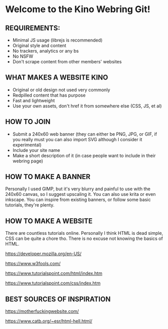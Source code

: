 # Welcome to the Kino Webring Git!

## REQUIREMENTS:
- Minimal JS usage (librejs is recommended)
- Original style and content
- No trackers, analytics or any bs
- No NSFW
- Don't scrape content from other members' websites

## WHAT MAKES A WEBSITE KINO
* Original or old design not used very commonly
* Redpilled content that has purpose
* Fast and lightweight
* Use your own assets, don't href it from somewhere else (CSS, JS, et al)


## HOW TO JOIN
* Submit a 240x60 web banner (they can either be PNG, JPG, or GIF, if you really must you can also import SVG although I consider it experimental)
* Include your site name
* Make a short description of it (in case people want to include in their webring page)

## HOW TO MAKE A BANNER
Personally I used GIMP, but it's very blurry and painful to use with the 240x60 canvas, so I suggest upscaling it. You can also use krita or even inkscape. You can inspire from existing banners, or follow some basic tutorials, they're plenty.

## HOW TO MAKE A WEBSITE
There are countless tutorials online. Personally I think HTML is dead simple, CSS can be quite a chore tho. There is no excuse not knowing the basics of HTML.

https://developer.mozilla.org/en-US/

https://www.w3fools.com/

https://www.tutorialspoint.com/html/index.htm

https://www.tutorialspoint.com/css/index.htm

## BEST SOURCES OF INSPIRATION
https://motherfuckingwebsite.com/

https://www.catb.org/~esr/html-hell.html/
